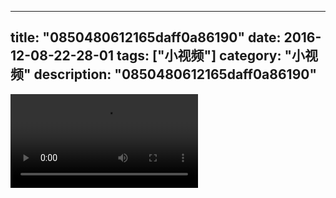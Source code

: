 
---
title: "0850480612165daff0a86190"
date: 2016-12-08-22-28-01
tags: ["小视频"]
category: "小视频"
description: "0850480612165daff0a86190"
---
<video src="http://ohtsqip0g.bkt.clouddn.com/0850480612165daff0a86190.mp4" controls="controls"></video>
